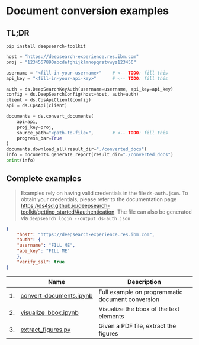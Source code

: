 # Document conversion examples

## TL;DR

```shell
pip install deepsearch-toolkit
```

```py
host = "https://deepsearch-experience.res.ibm.com"
proj = "1234567890abcdefghijklmnopqrstvwyz123456"

username = "<fill-in-your-username>"    # <-- TODO: fill this
api_key = "<fill-in-your-api-key>"      # <-- TODO: fill this

auth = ds.DeepSearchKeyAuth(username=username, api_key=api_key)
config = ds.DeepSearchConfig(host=host, auth=auth)
client = ds.CpsApiClient(config)
api = ds.CpsApi(client)

documents = ds.convert_documents(
    api=api,
    proj_key=proj,
    source_path="<path-to-file>",       # <-- TODO: fill this
    progress_bar=True
)
documents.download_all(result_dir="./converted_docs")
info = documents.generate_report(result_dir="./converted_docs")
print(info)
```

## Complete examples

> Examples rely on having valid credentials in the file `ds-auth.json`.
> To obtain your credentials, please refer to the documentation page https://ds4sd.github.io/deepsearch-toolkit/getting_started/#authentication.
> The file can also be generated via `deepsearch login --output ds-auth.json`

```json
{
    "host": "https://deepsearch-experience.res.ibm.com",
    "auth": {
    "username": "FILL ME",
    "api_key": "FILL ME"
    },
    "verify_ssl": true
}
```

|    | Name              | Description |
| -- | ----------------- | ----------- |
| 1. | [convert_documents.ipynb](notebooks/convert_documents.ipynb) | Full example on programmatic document conversion |
| 2. | [visualize_bbox.ipynb](notebooks/visualize_bbox.ipynb) | Visualize the bbox of the text elements |
| 3. | [extract_figures.py](scripts/extract_figures.py) | Given a PDF file, extract the figures |
